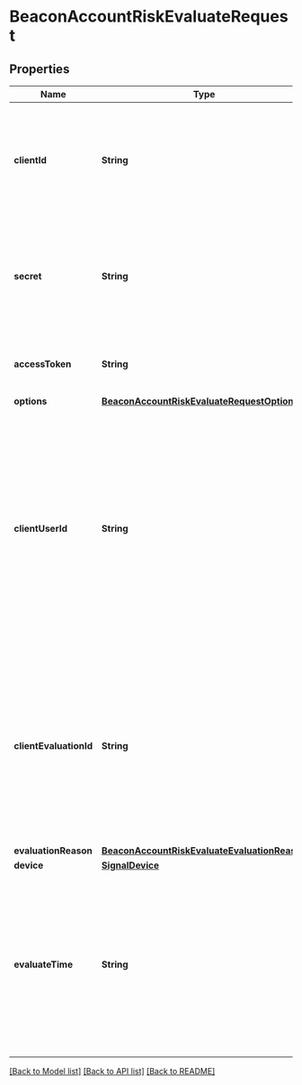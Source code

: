 # BeaconAccountRiskEvaluateRequest

## Properties
Name | Type | Description | Notes
------------ | ------------- | ------------- | -------------
**clientId** | **String** | Your Plaid API &#x60;client_id&#x60;. The &#x60;client_id&#x60; is required and may be provided either in the &#x60;PLAID-CLIENT-ID&#x60; header or as part of a request body. | [optional] 
**secret** | **String** | Your Plaid API &#x60;secret&#x60;. The &#x60;secret&#x60; is required and may be provided either in the &#x60;PLAID-SECRET&#x60; header or as part of a request body. | [optional] 
**accessToken** | **String** | The access token associated with the Item data is being requested for. | [optional] 
**options** | [**BeaconAccountRiskEvaluateRequestOptions**](BeaconAccountRiskEvaluateRequestOptions.md) |  | [optional] 
**clientUserId** | **String** | A unique ID that identifies the end user in your system. This ID is used to correlate requests by a user with multiple evaluations and/or multiple linked accounts. Personally identifiable information, such as an email address or phone number, should not be used in the client_user_id. | [optional] 
**clientEvaluationId** | **String** | Unique identifier of what you are looking to evaluate (account add, information change, etc.) to allow us to tie the activity to the decisions and possible fraud outcome sent via our feedback endpoints. You can use your internal request ID or similar. | [optional] 
**evaluationReason** | [**BeaconAccountRiskEvaluateEvaluationReason**](BeaconAccountRiskEvaluateEvaluationReason.md) |  | [optional] 
**device** | [**SignalDevice**](SignalDevice.md) |  | [optional] 
**evaluateTime** | **String** | The time the event for evaluation has occurred. Populate this field for backfilling data. If you don’t populate this field, we’ll use the timestamp at the time of receipt. Use ISO 8601 format (YYYY-MM-DDTHH:mm:ssZ). | [optional] 

[[Back to Model list]](../README.md#documentation-for-models) [[Back to API list]](../README.md#documentation-for-api-endpoints) [[Back to README]](../README.md)


